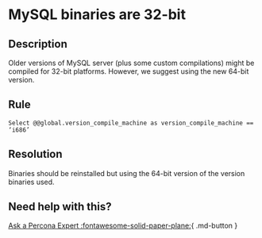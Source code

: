 # MySQL binaries are 32-bit

## Description
Older versions of MySQL server (plus some custom compilations) might be compiled for 32-bit platforms.
However, we suggest using the new 64-bit version.


## Rule
`Select @@global.version_compile_machine as version_compile_machine == ‘i686’`


## Resolution
Binaries should be reinstalled but using the 64-bit version of the version binaries used.

## Need help with this?

[Ask a Percona Expert :fontawesome-solid-paper-plane:](https://www.percona.com/about-percona/contact?utm_source=pmm&utm_medium=banner&utm_campaign=advisors_readmore){ .md-button }